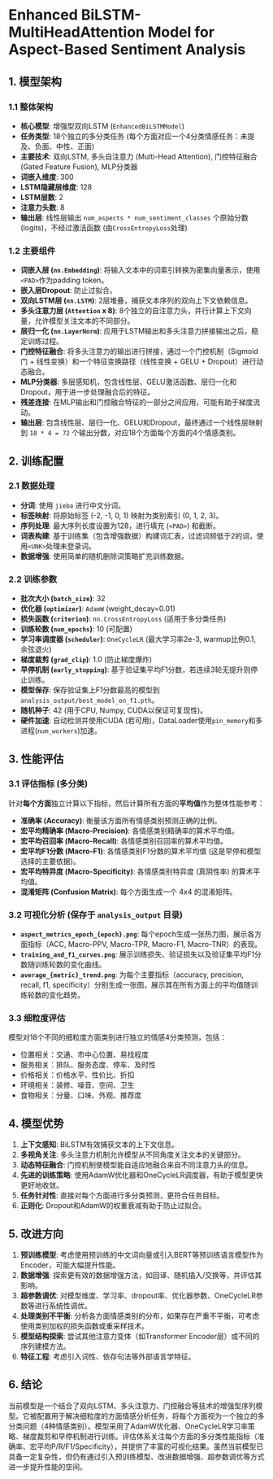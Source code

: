 # Enhanced BiLSTM-MultiHeadAttention Model for Aspect-Based Sentiment Analysis

## 1. 模型架构

### 1.1 整体架构
- **核心模型**: 增强型双向LSTM (`EnhancedBiLSTMModel`)
- **任务类型**: 18个独立的多分类任务 (每个方面对应一个4分类情感任务：未提及、负面、中性、正面)
- **主要技术**: 双向LSTM, 多头自注意力 (Multi-Head Attention), 门控特征融合 (Gated Feature Fusion), MLP分类器
- **词嵌入维度**: 300
- **LSTM隐藏层维度**: 128
- **LSTM层数**: 2
- **注意力头数**: 8
- **输出层**: 线性层输出 `num_aspects * num_sentiment_classes` 个原始分数 (logits)，不经过激活函数 (由`CrossEntropyLoss`处理)

### 1.2 主要组件
- **词嵌入层 (`nn.Embedding`)**: 将输入文本中的词索引转换为密集向量表示，使用`<PAD>`作为padding token。
- **嵌入层Dropout**: 防止过拟合。
- **双向LSTM层 (`nn.LSTM`)**: 2层堆叠，捕获文本序列的双向上下文依赖信息。
- **多头注意力层 (`Attention` x 8)**: 8个独立的自注意力头，并行计算上下文向量，允许模型关注文本的不同部分。
- **层归一化 (`nn.LayerNorm`)**: 应用于LSTM输出和多头注意力拼接输出之后，稳定训练过程。
- **门控特征融合**: 将多头注意力的输出进行拼接，通过一个门控机制（Sigmoid门 + 线性变换）和一个特征变换路径（线性变换 + GELU + Dropout）进行动态融合。
- **MLP分类器**: 多层感知机，包含线性层、GELU激活函数、层归一化和Dropout，用于进一步处理融合后的特征。
- **残差连接**: 在MLP输出和门控融合特征的一部分之间应用，可能有助于梯度流动。
- **输出层**: 包含线性层、层归一化、GELU和Dropout，最终通过一个线性层映射到 `18 * 4 = 72` 个输出分数，对应18个方面每个方面的4个情感类别。

## 2. 训练配置

### 2.1 数据处理
- **分词**: 使用 `jieba` 进行中文分词。
- **标签映射**: 将原始标签 (-2, -1, 0, 1) 映射为类别索引 (0, 1, 2, 3)。
- **序列处理**: 最大序列长度设置为128，进行填充 (`<PAD>`) 和截断。
- **词表构建**: 基于训练集（包含增强数据）构建词汇表，过滤词频低于2的词，使用`<UNK>`处理未登录词。
- **数据增强**: 使用简单的随机删除词策略扩充训练数据。

### 2.2 训练参数
- **批次大小 (`batch_size`)**: 32
- **优化器 (`optimizer`)**: `AdamW` (weight_decay=0.01)
- **损失函数 (`criterion`)**: `nn.CrossEntropyLoss` (适用于多分类任务)
- **训练轮数 (`num_epochs`)**: 10 (可配置)
- **学习率调度器 (`scheduler`)**: `OneCycleLR` (最大学习率2e-3, warmup比例0.1, 余弦退火)
- **梯度裁剪 (`grad_clip`)**: 1.0 (防止梯度爆炸)
- **早停机制 (`early_stopping`)**: 基于验证集平均F1分数，若连续3轮无提升则停止训练。
- **模型保存**: 保存验证集上F1分数最高的模型到 `analysis_output/best_model_on_f1.pth`。
- **随机种子**: 42 (用于CPU, Numpy, CUDA以保证可复现性)。
- **硬件加速**: 自动检测并使用CUDA (若可用)，DataLoader使用`pin_memory`和多进程(`num_workers`)加速。

## 3. 性能评估

### 3.1 评估指标 (多分类)
针对**每个方面**独立计算以下指标，然后计算所有方面的**平均值**作为整体性能参考：
- **准确率 (Accuracy)**: 衡量该方面所有情感类别预测正确的比例。
- **宏平均精确率 (Macro-Precision)**: 各情感类别精确率的算术平均值。
- **宏平均召回率 (Macro-Recall)**: 各情感类别召回率的算术平均值。
- **宏平均F1分数 (Macro-F1)**: 各情感类别F1分数的算术平均值 (这是早停和模型选择的主要依据)。
- **宏平均特异度 (Macro-Specificity)**: 各情感类别特异度 (真阴性率) 的算术平均值。
- **混淆矩阵 (Confusion Matrix)**: 每个方面生成一个 4x4 的混淆矩阵。

### 3.2 可视化分析 (保存于 `analysis_output` 目录)
- **`aspect_metrics_epoch_{epoch}.png`**: 每个epoch生成一张热力图，展示各方面指标（ACC, Macro-PPV, Macro-TPR, Macro-F1, Macro-TNR）的表现。
- **`training_and_f1_curves.png`**: 展示训练损失、验证损失以及验证集平均F1分数随训练轮数的变化曲线。
- **`average_{metric}_trend.png`**: 为每个主要指标（accuracy, precision, recall, f1, specificity）分别生成一张图，展示其在所有方面上的平均值随训练轮数的变化趋势。

### 3.3 细粒度评估
模型对18个不同的细粒度方面类别进行独立的情感4分类预测，包括：
- 位置相关：交通、市中心位置、易找程度
- 服务相关：排队、服务态度、停车、及时性
- 价格相关：价格水平、性价比、折扣
- 环境相关：装修、噪音、空间、卫生
- 食物相关：分量、口味、外观、推荐度

## 4. 模型优势

1. **上下文感知**: BiLSTM有效捕获文本的上下文信息。
2. **多视角关注**: 多头注意力机制允许模型从不同角度关注文本的关键部分。
3. **动态特征融合**: 门控机制使模型能自适应地融合来自不同注意力头的信息。
4. **先进的训练策略**: 使用AdamW优化器和OneCycleLR调度器，有助于模型更快更好地收敛。
5. **任务针对性**: 直接对每个方面进行多分类预测，更符合任务目标。
6. **正则化**: Dropout和AdamW的权重衰减有助于防止过拟合。

## 5. 改进方向

1. **预训练模型**: 考虑使用预训练的中文词向量或引入BERT等预训练语言模型作为Encoder，可能大幅提升性能。
2. **数据增强**: 探索更有效的数据增强方法，如回译、随机插入/交换等，并评估其影响。
3. **超参数调优**: 对模型维度、学习率、dropout率、优化器参数、OneCycleLR参数等进行系统性调优。
4. **处理类别不平衡**: 分析各方面情感类别的分布，如果存在严重不平衡，可考虑使用类别加权的损失函数或重采样技术。
5. **模型结构探索**: 尝试其他注意力变体（如Transformer Encoder层）或不同的序列建模方法。
6. **特征工程**: 考虑引入词性、依存句法等外部语言学特征。

## 6. 结论

当前模型是一个结合了双向LSTM、多头注意力、门控融合等技术的增强型序列模型。它被配置用于解决细粒度的方面情感分析任务，将每个方面视为一个独立的多分类问题（4种情感类别）。模型采用了AdamW优化器、OneCycleLR学习率策略、梯度裁剪和早停机制进行训练。评估体系关注每个方面的多分类性能指标（准确率、宏平均P/R/F1/Specificity），并提供了丰富的可视化结果。虽然当前模型已具备一定复杂性，但仍有通过引入预训练模型、改进数据增强、超参数调优等方式进一步提升性能的空间。